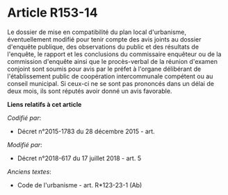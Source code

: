 # Article R153-14

Le dossier de mise en compatibilité du plan local d'urbanisme, éventuellement modifié pour tenir compte des avis joints au
dossier d'enquête publique, des observations du public et des résultats de l'enquête, le rapport et les conclusions du
commissaire enquêteur ou de la commission d'enquête ainsi que le procès-verbal de la réunion d'examen conjoint sont soumis
pour avis par le préfet à l'organe délibérant de l'établissement public de coopération intercommunale compétent ou au conseil
municipal. Si ceux-ci ne se sont pas prononcés dans un délai de deux mois, ils sont réputés avoir donné un avis favorable.

**Liens relatifs à cet article**

_Codifié par_:

  - Décret n°2015-1783 du 28 décembre 2015 - art.

_Modifié par_:

  - Décret n°2018-617 du 17 juillet 2018 - art. 5

_Anciens textes_:

  - Code de l'urbanisme - art. R*123-23-1 (Ab)
